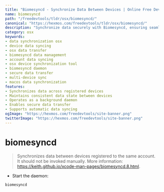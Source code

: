 ```yaml
---
title: "Biomesyncd - Synchronize Data Between Devices | Online Free DevTools by Hexmos"
name: biomesyncd
path: "/freedevtools/tldr/osx/biomesyncd/"
canonical: "https://hexmos.com/freedevtools/tldr/osx/biomesyncd/"
description: "Synchronize data securely with Biomesyncd, ensuring seamless data transfer between devices. Monitor data flow and maintain consistent data states. Free online tool, no registration required."
category: osx
keywords:
- data synchronization osx
- device data syncing
- osx data transfer
- biomesyncd data management
- account data syncing
- osx device synchronization tool
- biomesyncd daemon
- secure data transfer
- multi-device sync
- macos data synchronization
features:
- Synchronizes data across registered devices
- Maintains consistent data state between devices
- Operates as a background daemon
- Enables secure data transfer
- Supports automatic data syncing
ogImage: "https://hexmos.com/freedevtools/site-banner.png"
twitterImage: "https://hexmos.com/freedevtools/site-banner.png"
---
```


# biomesyncd

> Synchronizes data between devices registered to the same account.
> It should not be invoked manually.
> More information: <https://keith.github.io/xcode-man-pages/biomesyncd.8.html>.

- Start the daemon:

`biomesyncd`
